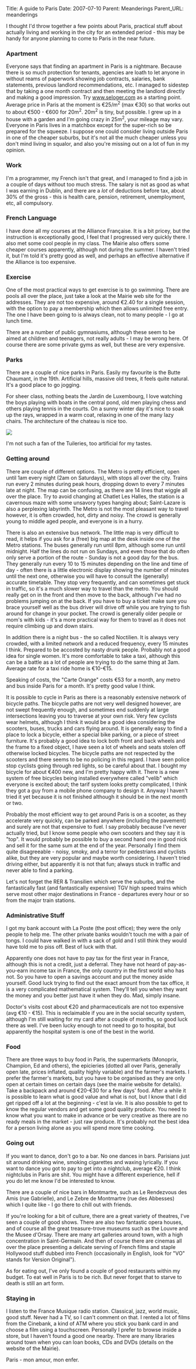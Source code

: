 Title: A guide to Paris
Date: 2007-07-10
Parent: Meanderings
Parent_URL: meanderings

I thought I'd throw together a few points about Paris, practical stuff about actually living and working in the city for an extended period - this may be handy for anyone planning to come to Paris in the near future.

### Apartment

Everyone says that finding an apartment in Paris is a nightmare. Because there is so much protection for tenants, agencies are loath to let anyone in without reams of paperwork showing job contracts, salaries, bank statements, previous landlord recommendations, etc. I managed to sidestep that by taking a one month contract and then meeting the landlord directly and making a good impression. Try www.seloger.com as a starting point. Average price in Paris at the moment is €25/m<sup>2</sup> (max €30) so that works out to about €500 - €600 for 20m<sup>2</sup>. 20m<sup>2</sup> is tiny, but possible. I grew up in a house with a garden and I'm going crazy in 25m<sup>2</sup>, your mileage may vary. Everyone in Paris lives in a matchbox except for the super-rich so be prepared for the squeeze. I suppose one could consider living outside Paris in one of the cheaper suburbs, but it's not all the much cheaper unless you don't mind living in squalor, and also you're missing out on a lot of fun in my opinion.

### Work

I'm a programmer, my French isn't that great, and I managed to find a job in a couple of days without too much stress. The salary is not as good as what I was earning in Dublin, and there are a *lot* of deductions before tax, about 30% of the gross - this is health care, pension, retirement, unemployment, etc, all compulsory.

### French Language

I have done all my courses at the Alliance Française. It is a bit pricey, but the instruction is exceptionally good, I feel that I progressed very quickly there. I also met some cool people in my class. The Mairie also offers some cheaper courses apparently, although not during the summer. I haven't tried it, but I'm told it's pretty good as well, and perhaps an effective alternative if the Alliance is too expensive.

### Exercise

One of the most practical ways to get exercise is to go swimming. There are pools all over the place, just take a look at the Mairie web site for the addresses. They are not too expensive, around €2.40 for a single session, with the option to pay a membership which then allows unlimited free entry. The one I have been going to is always clean, not to many people - I go at lunch time.

There are a number of public gymnasiums, although these seem to be aimed at children and teenagers, not really adults - I may be wrong here. Of course there are some private gyms as well, but these are very expensive.

### Parks

There are a couple of nice parks in Paris. Easily my favourite is the Butte Chaumant, in the 19th. Artificial hills, massive old trees, it feels quite natural. It's a good place to go jogging.

For sheer class, nothing beats the Jardin de Luxembourg, I love watching the boys playing with boats in the central pond, old men playing chess and others playing tennis in the courts. On a sunny winter day it's nice to soak up the rays, wrapped in a warm coat, relaxing in one of the many lazy chairs. The architecture of the chateau is nice too.

<a href="/images/a-guide-to-paris/relaxing-jardin-luxembourg-big.jpg">
<img src="/images/a-guide-to-paris/relaxing-jardin-luxembourg-small.jpg">
</a>

I'm not such a fan of the Tuileries, too artificial for my tastes.

### Getting around

There are couple of different options. The Metro is pretty efficient, open until 1am every night (2am on Saturdays), with stops all over the city. Trains run every 2 minutes during peak hours, dropping down to every 7 minutes late at night. The map can be confusing, as there are 14 lines that wiggle all over the place. Try to avoid changing at Chatlet Les Halles, the station is a cavernous maze with some unsavory types hanging about; Saint-Lazare is also a perplexing labyrinth. The Metro is not the most pleasant way to travel however, it is often crowded, hot, dirty and noisy. The crowd is generally young to middle aged people, and everyone is in a hurry.

There is also an extensive bus network. The little map is very difficult to read, it helps if you ask for a (free) big map at the desk inside one of the Metro stations. The buses generally run until 8pm, although some run until midnight. Half the lines do not run on Sundays, and even those that do often only serve a portion of the route - Sunday is not a good day for the bus. They generally run every 10 to 15 minutes depending on the line and time of day - often there is a little electronic display showing the number of minutes until the next one, otherwise you will have to consult the (generally) accurate timetable. They stop very frequently, and can sometimes get stuck in traffic, so it's a much slower way to travel than the metro. You should really get on in the front and then move to the back, although I've had no problems jumping on at the back. If you have to buy a ticket make sure you brace yourself well as the bus driver will drive off while you are trying to fish around for change in your pocket. The crowd is generally older people or mom's with kids - it's a more practical way for them to travel as it does not require climbing up and down stairs.

In addition there is a night bus - the so called Noctilien. It is always very crowded, with a limited network and a reduced frequency, every 15 minutes I think. Prepared to be accosted by nasty drunk people. Probably not a good idea for single women. It's more comfortable to take a taxi, although this can be a battle as a lot of people are trying to do the same thing at 3am. Average rate for a taxi ride home is €10-€15.

Speaking of costs, the "Carte Orange" costs €53 for a month, any metro and bus inside Paris for a month. It's pretty good value I think.

It is possible to cycle in Paris as there is a reasonably extensive network of bicycle paths. The bicycle paths are not very well designed however, are not swept frequently enough, and sometimes end suddenly at large intersections leaving you to traverse at your own risk. Very few cyclists wear helmets, although I think it would be a good idea considering the scooters, buses, trucks and cars flying around. It is generally easy to find a place to lock a bicycle, either a special bike parking, or a piece of street furniture. It's probably a good idea to lock both front and back wheels and the frame to a fixed object, I have seen a lot of wheels and seats stolen off otherwise locked bicycles. The bicycle paths are not respected by the scooters and there seems to be no policing in this regard. I have seen police stop cyclists going through red lights, so be careful about that. I bought my bicycle for about €400 new, and I'm pretty happy with it. There is a new system of free bicycles being installed everywhere called "velib" which everyone is excited about; the tarif system looks pretty complicated, I think they got a guy from a mobile phone company to design it. Anyway I haven't tried it yet because it is not finished although it should be in the next month or two.

Probably the most efficient way to get around Paris is on a scooter, as they accelerate very quickly, can be parked anywhere (including the pavement) and surely are not that expensive to fuel. I say probably because I've never actually tried, but I know some people who own scooters and they say it is "top". It would probably be possible to buy a second hand one in good nick and sell it for the same sum at the end of the year. Personally I find them quite disagreeable - noisy, smoky, and a terror for pedestrians and cyclists alike, but they are very popular and maybe worth considering. I haven't tried driving either, but apparently it is not that fun; always stuck in traffic and never able to find a parking.

Let's not forget the RER & Transilien which serve the suburbs, and the fantastically fast (and fantastically expensive) TGV high speed trains which serve most other major destinations in France - departures every hour or so from the major train stations.

### Administrative Stuff

I got my bank account with La Poste (the post office); they were the only people to help me. The other private banks wouldn't touch me with a pair of tongs. I could have walked in with a sack of gold and I still think they would have told me to piss off. Best of luck with that.

Apparently one does not have to pay tax for the first year in France, although this is not a credit, just a deferral. They have not heard of pay-as-you-earn income tax in France, the only country in the first world who has not. So you have to open a savings account and put the money aside yourself. Good luck trying to find out the exact amount from the tax office, it is a very complicated mathematical system. They'll tell you when they want the money and you better just have it when they do. Mad, simply insane.

Doctor's visits cost about €20 and pharmaceuticals are not too expensive (avg €10 - €15). This is reclaimable if you are in the social security system, although I'm still waiting for my card after a couple of months, so good luck there as well. I've been lucky enough to not need to go to hospital, but apparently the hospital system is one of the best in the world.

### Food

There are three ways to buy food in Paris, the supermarkets (Monoprix, Champion, Ed and others), the epicieries (dotted all over Paris, generally open late, prices inflated, quality highly variable) and the farmer's markets. I prefer the farmer's markets, but you have to be organised as they are only open at certain times on certain days (see the mairie website for details). Take a backpack and around €20-€30 for a few days' food. After a while it is possible to learn what is good value and what is not, but I know that I did get ripped off a lot at the beginning - c'est la vie. It is also possible to get to know the regular vendors and get some good quality produce. You need to know what you want to make in advance or be very creative as there are no ready meals in the market - just raw produce. It's probably not the best idea for a person living alone as you will spend more time cooking.

### Going out

If you want to dance, don't go to a bar. No one dances in bars. Parisians just sit around drinking wine, smoking cigarettes and waxing lyrically. If you want to dance you got to pay to get into a nightclub, average €20. I think nightclubs in Paris are shit. You might have a different experience, hell if you do let me know I'd be interested to know.

There are a couple of nice bars in Montmartre, such as Le Rendezvous des Amis (rue Gabrielle), and Le Zebre de Montmartre (rue des Abbesses) which I quite like - I go there to chill out with friends.

If you're looking for a bit of culture, there are a great variety of theatres, I've seen a couple of good shows. There are also two fantastic opera houses, and of course all the great treasure-trove museums such as the Louvre and the Musee d'Orsay. There are many art galleries around town, with a high concentration in Saint-Germain. And then of course there are cinemas all over the place presenting a delicate serving of French films and staple Hollywood stuff dubbed into French (occasionally in English, look for "VO" stands for Version Original").

As for eating out, I've only found a couple of good restaurants within my budget. To eat well in Paris is to be rich. But never forget that to starve to death is still an art form.

### Staying in

I listen to the France Musique radio station. Classical, jazz, world music, good stuff. Never had a TV, so I can't comment on that. I rented a lot of films from the Cinebank, a kind of ATM where you stick you bank card in and choose a film using a touchscreen. Personally I prefer to browse inside a store, but I haven't found a good one nearby. There are many libraries around town when you can loan books, CDs and DVDs (details on the website of the Mairie).

Paris - mon amour, mon enfer.